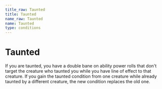```yaml
---
title_raw: Taunted
title: Taunted
name_raw: Taunted
name: Taunted
type: conditions
---
```


# Taunted

If you are taunted, you have a double bane on ability power rolls that don't target the creature who taunted you while you have line of effect to that creature. If you gain the taunted condition from one creature while already taunted by a different creature, the new condition replaces the old one.
